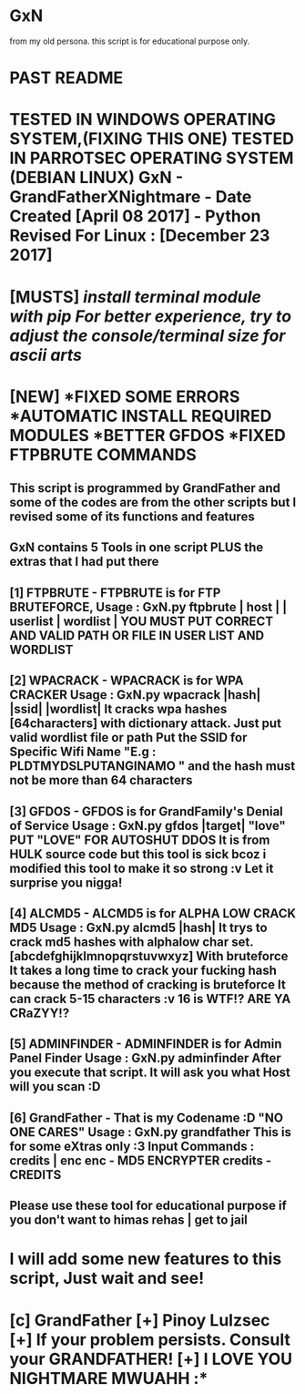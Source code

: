 # GxN
from my old persona. this script is for educational purpose only.

# PAST README
TESTED IN WINDOWS OPERATING SYSTEM,(FIXING THIS ONE)
TESTED IN PARROTSEC OPERATING SYSTEM (DEBIAN LINUX)
GxN - GrandFatherXNightmare - Date Created [April 08 2017] - Python
Revised For Linux : [December 23 2017]
================================
[MUSTS]
*install terminal module with pip*
*For better experience, try to adjust the console/terminal size for ascii arts*
=================================
[NEW]
*FIXED SOME ERRORS
*AUTOMATIC INSTALL REQUIRED MODULES
*BETTER GFDOS
*FIXED FTPBRUTE COMMANDS
=================================
This script is programmed by GrandFather and some of the codes are from the other scripts but
I revised some of its functions and features
-
GxN contains 5 Tools in one script PLUS the extras that I had put there
-
[1] FTPBRUTE - FTPBRUTE is for FTP BRUTEFORCE,
Usage : GxN.py ftpbrute | host | | userlist | wordlist |
YOU MUST PUT CORRECT AND VALID PATH OR FILE IN USER LIST AND WORDLIST
-
[2] WPACRACK - WPACRACK is for WPA CRACKER
Usage : GxN.py wpacrack |hash| |ssid| |wordlist|
It cracks wpa hashes [64characters] with dictionary attack. Just put valid wordlist file or path
Put the SSID for Specific Wifi Name "E.g : PLDTMYDSLPUTANGINAMO "
and the hash must not be more than 64 characters
-
[3] GFDOS - GFDOS is for GrandFamily's Denial of Service
Usage : GxN.py gfdos |target| "love"
PUT "LOVE" FOR AUTOSHUT DDOS
It is from HULK source code but this tool is sick bcoz i modified this tool to make it so strong :v Let it surprise you nigga!
-
[4] ALCMD5 - ALCMD5 is for ALPHA LOW CRACK MD5
Usage : GxN.py alcmd5 |hash|
It trys to crack md5 hashes with alphalow char set. [abcdefghijklmnopqrstuvwxyz] With bruteforce
It takes a long time to crack your fucking hash because the method of cracking is bruteforce
It can crack 5-15 characters :v 16 is WTF!? ARE YA CRaZYY!?
-
[5] ADMINFINDER - ADMINFINDER is for Admin Panel Finder
Usage : GxN.py adminfinder
After you execute that script. It will ask you what Host will you scan :D
-
[6] GrandFather - That is my Codename :D "NO ONE CARES"
Usage : GxN.py grandfather
This is for some eXtras only :3
Input Commands : credits | enc
enc - MD5 ENCRYPTER
credits - CREDITS
-
Please use these tool for educational purpose if you don't want to himas rehas | get to jail
-
I will add some new features to this script, Just wait and see!
=================================
[c] GrandFather
[+] Pinoy Lulzsec
[+] If your problem persists. Consult your GRANDFATHER!
[+] I LOVE YOU NIGHTMARE MWUAHH :*
=================================
